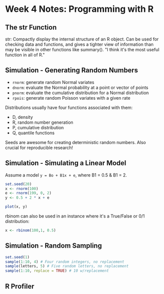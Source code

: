# Week 4 Notes: Programming with R

## The str Function

str: Compactly display the internal structure of an R object.
Can be used for checking data and functions, and gives a tighter view of information than may be visible in other functions like summary().
"I think it's the most useful function in all of R."

## Simulation - Generating Random Numbers
* `rnorm`: generate random Normal variates
* `dnorm`: evaluate the Normal probability at a point or vector of points
* `pnorm`: evaluate the cumulative distribution for a Normal distribution
* `rpois`: generate random Poisson variates with a given rate

Distributions usually have four functions associated with them:

* D, density
* R, random number generation
* P, cumulative distribution
* Q, quantile functions

Seeds are awesome for creating deterministic random numbers. Also crucial for reproducible research!

## Simulation - Simulating a Linear Model
Assume a model ```y = Bo + B1x + e```, where B1 = 0.5 & B1 = 2.

```R
set.seed(20)
x <- rnorm(100)
e <- rnorm(199, 0, 2)
y <- 0.5 + 2 * x + e

plot(x, y)
```

rbinom can also be used in an instance where it's a True/False or 0/1 distribution:
```R
x <- rbinom(100,1, 0.5)
```

## Simulation - Random Sampling
```R
set.seed(1)
sample(1:10, 4) # Four random integers, no replacement
sample(letters, 5) # Five random letters, no replacement
sample(1:10, replace = TRUE) # 10 w/replacement
```

## R Profiler

